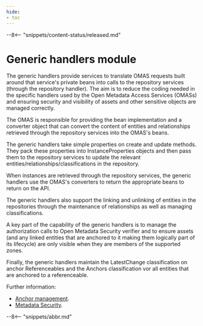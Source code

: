 ```yaml
---
hide:
- toc
---
```


<!-- SPDX-License-Identifier: CC-BY-4.0 -->
<!-- Copyright Contributors to the ODPi Egeria project 2020. -->

--8<-- "snippets/content-status/released.md"

# Generic handlers module

The generic handlers provide services to translate OMAS requests built around that service's private beans into calls to the repository services (through the repository handler). The aim is to reduce the coding needed in the specific handlers used by the Open Metadata Access Services (OMASs) and ensuring security and visibility of assets and other sensitive objects are managed correctly.

The OMAS is responsible for providing the bean implementation and a converter object that can convert the content of entities and relationships retrieved through the repository services into the OMAS's beans.

The generic handlers take simple properties on create and update methods.  They pack these properties into InstanceProperties objects and then pass them to the repository services to update the relevant entities/relationships/classifications in the repository.

When instances are retrieved through the repository services, the generic handlers use the OMAS's converters to return the appropriate beans to return on the API.

The generic handlers also support the linking and unlinking of entities in the repositories through the maintenance of relationships as well as managing classifications.

A key part of the capability of the generic handlers is to manage the authorization calls to Open Metadata Security verifier and to ensure assets (and any linked entities that are anchored to it making them logically part of its lifecycle) are only visible when they are members of the supported zones.

Finally, the generic handlers maintain the LatestChange classification on anchor Referenceables and the Anchors classification vor all entities that are anchored to a referenceable.

Further information:

* [Anchor management](./features/anchor-management/overview).
* [Metadata Security](./features/metadata-security/overview).

--8<-- "snippets/abbr.md"